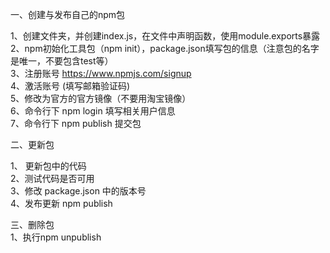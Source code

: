 一、创建与发布自己的npm包  

1、创建文件夹，并创建index.js，在文件中声明函数，使用module.exports暴露  
2、npm初始化工具包（npm init），package.json填写包的信息（注意包的名字是唯一，不要包含test等）  
3、注册账号 https://www.npmjs.com/signup  
4、激活账号 (填写邮箱验证码)  
5、修改为官方的官方镜像（不要用淘宝镜像）  
6、命令行下 npm login 填写相关用户信息  
7、命令行下 npm publish 提交包  

二、更新包  

1、 更新包中的代码  
2、测试代码是否可用  
3、修改 package.json 中的版本号  
4、发布更新 npm publish  

三、删除包  
1、执行npm unpublish  
